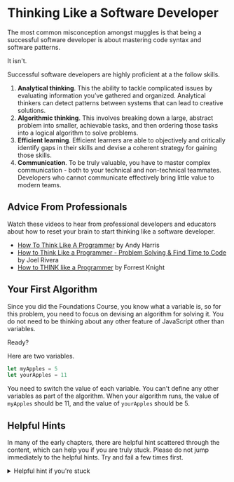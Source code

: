 # Thinking Like a Software Developer

The most common misconception amongst muggles is that being a successful software developer is about mastering code syntax and software patterns.

It isn't.

Successful software developers are highly proficient at a the follow skills.

1. **Analytical thinking**. This the ability to tackle complicated issues by evaluating information you’ve gathered and organized. Analytical thinkers can detect patterns between systems that can lead to creative solutions.
1. **Algorithmic thinking**. This involves breaking down a large, abstract problem into smaller, achievable tasks, and then ordering those tasks into a logical algorithm to solve problems.
1. **Efficient learning**. Efficient learners are able to objectively and critically identify gaps in their skills and devise a coherent strategy for gaining those skills.
1. **Communication**. To be truly valuable, you have to master complex communication - both to your technical and non-technical teammates. Developers who cannot communicate effectively bring little value to modern teams.



## Advice From Professionals

Watch these videos to hear from professional developers and educators about how to reset your brain to start thinking like a software developer.

* [How To Think Like A Programmer](https://www.youtube.com/watch?v=azcrPFhaY9k) by Andy Harris
* [How to Think Like a Programmer - Problem Solving & Find Time to Code](https://www.youtube.com/watch?v=XpulVva97eU) by Joel Rivera
* [How to THINK like a Programmer](https://www.youtube.com/watch?v=NNazO2tMHno) by Forrest Knight

## Your First Algorithm

Since you did the Foundations Course, you know what a variable is, so for this problem, you need to focus on devising an algorithm for solving it. You do not need to be thinking about any other feature of JavaScript other than variables.

Ready?

Here are two variables.

```js
let myApples = 5
let yourApples = 11
```

You need to switch the value of each variable. You can't define any other variables as part of the algorithm. When your algorithm runs, the value of `myApples` should be 11, and the value of `yourApples` should be 5.

## Helpful Hints

In many of the early chapters, there are helpful hint scattered through the content, which can help you if you are truly stuck. Please do not jump immediately to the helpful hints. Try and fail a few times first.

<details>
    <summary>Helpful hint if you're stuck</summary>

If you're stuck on coming up with an algorithm to solve this problem, try a strategy that involves math - addition and subtraction.
</details>